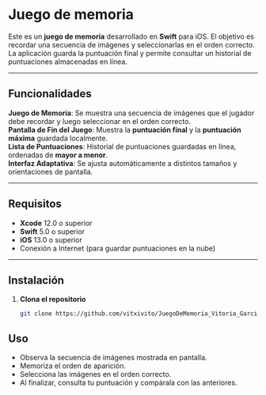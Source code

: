 # Juego de memoria

Este es un **juego de memoria** desarrollado en **Swift** para iOS. El objetivo es recordar una secuencia de imágenes y seleccionarlas en el orden correcto. La aplicación guarda la puntuación final y permite consultar un historial de puntuaciones almacenadas en línea.  

---

##  Funcionalidades

 **Juego de Memoria**: Se muestra una secuencia de imágenes que el jugador debe recordar y luego seleccionar en el orden correcto.  
 **Pantalla de Fin del Juego**: Muestra la **puntuación final** y la **puntuación máxima** guardada localmente.  
 **Lista de Puntuaciones**: Historial de puntuaciones guardadas en línea, ordenadas de **mayor a menor**.  
 **Interfaz Adaptativa**: Se ajusta automáticamente a distintos tamaños y orientaciones de pantalla.  

---

##  Requisitos

- **Xcode** 12.0 o superior  
- **Swift** 5.0 o superior  
- **iOS** 13.0 o superior  
- Conexión a Internet (para guardar puntuaciones en la nube)  

---

##  Instalación

1. **Clona el repositorio**  
   ```bash
   git clone https://github.com/vitxivito/JuegoDeMemoria_Vitoria_Garcia

   
## Uso

- Observa la secuencia de imágenes mostrada en pantalla.
- Memoriza el orden de aparición.
- Selecciona las imágenes en el orden correcto.
- Al finalizar, consulta tu puntuación y compárala con las anteriores.

